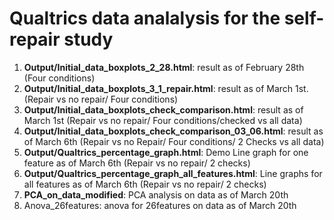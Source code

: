 # Qualtrics data analalysis for the self-repair study
1) __Output/Initial_data_boxplots_2_28.html__: result as of February 28th (Four conditions)
2) __Output/Initial_data_boxplots_3_1_repair.html__: result as of March 1st. (Repair vs no repair/ Four conditions)
3) __Output/Initial_data_boxplots_check_comparison.html__: result as of March 1st (Repair vs no repair/ Four conditions/checked vs all data)
4) __Output/Initial_data_boxplots_check_comparison_03_06.html__: result as of March 6th (Repair vs no Repair/ Four conditions/ 2 Checks vs all data)
5) __Output/Qualtrics_percentage_graph.html__: Demo Line graph for one feature as of March 6th (Repair vs no repair/ 2 checks)
6) __Output/Qualtrics_percentage_graph_all_features.html__: Line graphs for all features as of March 6th (Repair vs no repair/ 2 checks)
7) __PCA_on_data_modified__: PCA analysis on data as of March 20th
9) Anova_26features: anova for 26features on data as of March 20th
